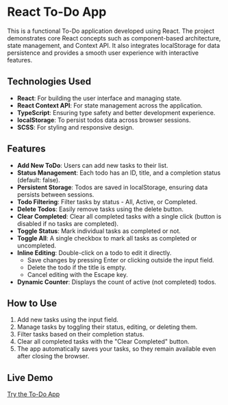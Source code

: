 # React To-Do App

This is a functional To-Do application developed using React. The project demonstrates core React concepts such as component-based architecture, state management, and Context API. It also integrates localStorage for data persistence and provides a smooth user experience with interactive features.

## Technologies Used

- **React**: For building the user interface and managing state.
- **React Context API**: For state management across the application.
- **TypeScript**: Ensuring type safety and better development experience.
- **localStorage**: To persist todos data across browser sessions.
- **SCSS**: For styling and responsive design.

  
## Features

- **Add New ToDo**: Users can add new tasks to their list.
- **Status Management**: Each todo has an ID, title, and a completion status (default: false).
- **Persistent Storage**: Todos are saved in localStorage, ensuring data persists between sessions.
- **Todo Filtering**: Filter tasks by status - All, Active, or Completed.
- **Delete Todos**: Easily remove tasks using the delete button.
- **Clear Completed**: Clear all completed tasks with a single click (button is disabled if no tasks are completed).
- **Toggle Status**: Mark individual tasks as completed or not.
- **Toggle All**: A single checkbox to mark all tasks as completed or uncompleted.
- **Inline Editing**: Double-click on a todo to edit it directly. 
  - Save changes by pressing Enter or clicking outside the input field.
  - Delete the todo if the title is empty.
  - Cancel editing with the Escape key.
- **Dynamic Counter**: Displays the count of active (not completed) todos.



## How to Use

1. Add new tasks using the input field.
2. Manage tasks by toggling their status, editing, or deleting them.
3. Filter tasks based on their completion status.
4. Clear all completed tasks with the "Clear Completed" button.
5. The app automatically saves your tasks, so they remain available even after closing the browser.

## Live Demo

[Try the To-Do App](https://annbusya.github.io/To-do-app/)
